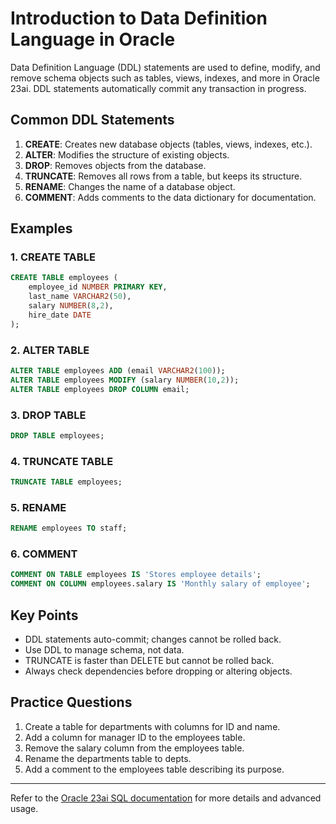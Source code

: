 
# Introduction to Data Definition Language in Oracle

Data Definition Language (DDL) statements are used to define, modify, and remove schema objects such as tables, views, indexes, and more in Oracle 23ai. DDL statements automatically commit any transaction in progress.

## Common DDL Statements

1. **CREATE**: Creates new database objects (tables, views, indexes, etc.).
2. **ALTER**: Modifies the structure of existing objects.
3. **DROP**: Removes objects from the database.
4. **TRUNCATE**: Removes all rows from a table, but keeps its structure.
5. **RENAME**: Changes the name of a database object.
6. **COMMENT**: Adds comments to the data dictionary for documentation.

## Examples

### 1. CREATE TABLE
```sql
CREATE TABLE employees (
	employee_id NUMBER PRIMARY KEY,
	last_name VARCHAR2(50),
	salary NUMBER(8,2),
	hire_date DATE
);
```

### 2. ALTER TABLE
```sql
ALTER TABLE employees ADD (email VARCHAR2(100));
ALTER TABLE employees MODIFY (salary NUMBER(10,2));
ALTER TABLE employees DROP COLUMN email;
```

### 3. DROP TABLE
```sql
DROP TABLE employees;
```

### 4. TRUNCATE TABLE
```sql
TRUNCATE TABLE employees;
```

### 5. RENAME
```sql
RENAME employees TO staff;
```

### 6. COMMENT
```sql
COMMENT ON TABLE employees IS 'Stores employee details';
COMMENT ON COLUMN employees.salary IS 'Monthly salary of employee';
```

## Key Points

- DDL statements auto-commit; changes cannot be rolled back.
- Use DDL to manage schema, not data.
- TRUNCATE is faster than DELETE but cannot be rolled back.
- Always check dependencies before dropping or altering objects.

## Practice Questions

1. Create a table for departments with columns for ID and name.
2. Add a column for manager ID to the employees table.
3. Remove the salary column from the employees table.
4. Rename the departments table to depts.
5. Add a comment to the employees table describing its purpose.

---
Refer to the [Oracle 23ai SQL documentation](https://docs.oracle.com/en/database/oracle/oracle-database/23/sqlrf/index.html) for more details and advanced usage.
